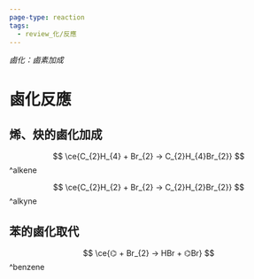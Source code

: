 ```yaml
---
page-type: reaction
tags:
  - review_化/反應
---
```

*鹵化：鹵素加成*
# 鹵化反應
## 烯、炔的鹵化加成

$$
\ce{C_{2}H_{4} + Br_{2} -> C_{2}H_{4}Br_{2}}
$$ 
^alkene

$$
\ce{C_{2}H_{2} + Br_{2} -> C_{2}H_{2}Br_{2}}
$$
^alkyne

## 苯的鹵化取代
$$
\ce{⌬ + Br_{2} -> HBr + ⌬Br}
$$
^benzene